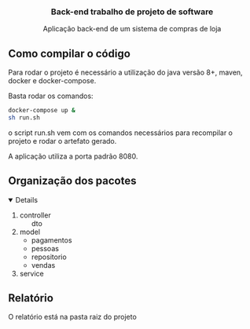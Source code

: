 <h3 align="center">Back-end trabalho de projeto de software</h3>

<p align="center">
    Aplicação back-end de um sistema de compras de loja  </p>


## Como compilar o código
Para rodar o projeto é necessário a utilização do java versão 8+, maven, docker e docker-compose.

Basta rodar os comandos:


  ```sh
  docker-compose up &
  sh run.sh
  ```
o script run.sh vem com os comandos necessários para recompilar o projeto e rodar o artefato gerado.

A aplicação utiliza a porta padrão 8080.

## Organização dos pacotes

<details open="open">
  <ol>
    <li>
      controller
      <ul>
      dto
      </ul>
    </li>
    <li>
    model
      <ul>
        <li>pagamentos</li>
        <li>pessoas</li>
        <li>repositorio</li>
        <li>vendas</li>
      </ul>
    </li>
    <li>service</li>
  </ol>
</details>

## Relatório

O relatório está na pasta raiz do projeto
